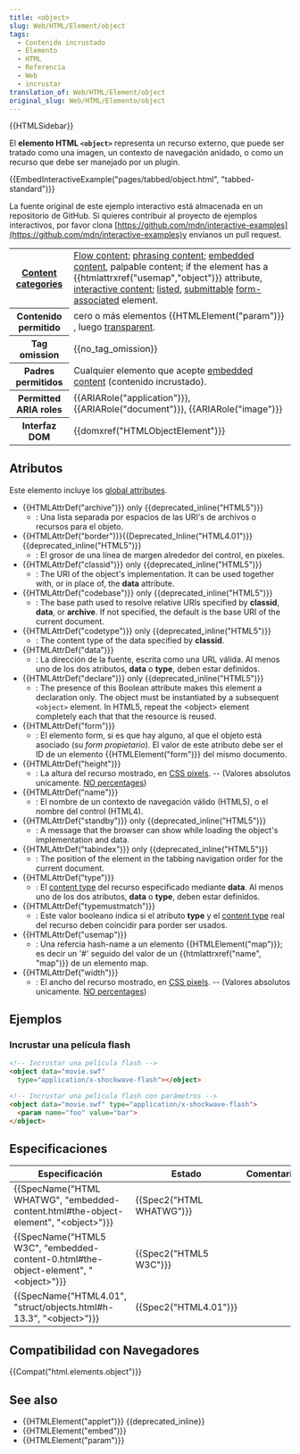 ```yaml
---
title: <object>
slug: Web/HTML/Element/object
tags:
  - Contenido incrustado
  - Elemento
  - HTML
  - Referencia
  - Web
  - incrustar
translation_of: Web/HTML/Element/object
original_slug: Web/HTML/Elemento/object
---
```


{{HTMLSidebar}}

El **elemento HTML `<object>`** representa un recurso externo, que puede ser tratado como una imagen, un contexto de navegación anidado, o como un recurso que debe ser manejado por un plugin.

{{EmbedInteractiveExample("pages/tabbed/object.html", "tabbed-standard")}}

La fuente original de este ejemplo interactivo está almacenada en un repositorio de GitHub. Si quieres contribuir al proyecto de ejemplos interactivos, por favor clona [https://github.com/mdn/interactive-examples](https://github.com/mdn/interactive-examples)y envíanos un pull request.

<table class="properties">
  <tbody>
    <tr>
      <th scope="row">
        <a href="/en-US/docs/Web/HTML/Content_categories">Content categories</a>
      </th>
      <td>
        <a href="/en-US/docs/Web/HTML/Content_categories#Flow_content"
          >Flow content</a
        >;
        <a href="/en-US/docs/Web/HTML/Content_categories#Phrasing_content"
          >phrasing content</a
        >;
        <a href="/en-US/docs/Web/HTML/Content_categories#Embedded_content"
          >embedded content</a
        >, palpable content; if the element has a
        {{htmlattrxref("usemap","object")}} attribute,
        <a href="/en-US/docs/Web/HTML/Content_categories#Interactive_content"
          >interactive content</a
        >;
        <a href="/en-US/docs/Web/HTML/Content_categories#Form_listed">listed</a
        >,
        <a href="/en-US/docs/Web/HTML/Content_categories#Form_submittable"
          >submittable</a
        >
        <a
          href="/en-US/docs/Web/HTML/Content_categories#Form-associated_content"
          >form-associated</a
        >
        element.
      </td>
    </tr>
    <tr>
      <th scope="row">Contenido permitido</th>
      <td>
        cero o más elementos {{HTMLElement("param")}} , luego
        <a
          href="/en-US/docs/Web/HTML/Content_categories#Transparent_content_model"
          >transparent</a
        >.
      </td>
    </tr>
    <tr>
      <th scope="row">Tag omission</th>
      <td>{{no_tag_omission}}</td>
    </tr>
    <tr>
      <th scope="row">Padres permitidos</th>
      <td>
        Cualquier elemento que acepte
        <a href="/en-US/docs/Web/HTML/Content_categories#Embedded_content"
          >embedded content</a
        >
        (contenido incrustado).
      </td>
    </tr>
    <tr>
      <th scope="row">Permitted ARIA roles</th>
      <td>
        {{ARIARole("application")}}, {{ARIARole("document")}},
        {{ARIARole("image")}}
      </td>
    </tr>
    <tr>
      <th scope="row">Interfaz DOM</th>
      <td>{{domxref("HTMLObjectElement")}}</td>
    </tr>
  </tbody>
</table>

## Atributos

Este elemento incluye los [global attributes](/es/docs/Web/HTML/Global_attributes).

- {{HTMLAttrDef("archive")}} only {{deprecated_inline("HTML5")}}
  - : Una lista separada por espacios de las URl's de archivos o recursos para el objeto.
- {{HTMLAttrDef("border")}}{{Deprecated_Inline("HTML4.01")}}{{deprecated_inline("HTML5")}}
  - : El grosor de una línea de margen alrededor del control, en pixeles.
- {{HTMLAttrDef("classid")}} only {{deprecated_inline("HTML5")}}
  - : The URI of the object's implementation. It can be used together with, or in place of, the **data** attribute.
- {{HTMLAttrDef("codebase")}} only {{deprecated_inline("HTML5")}}
  - : The base path used to resolve relative URIs specified by **classid**, **data**, or **archive**. If not specified, the default is the base URI of the current document.
- {{HTMLAttrDef("codetype")}} only {{deprecated_inline("HTML5")}}
  - : The content type of the data specified by **classid**.
- {{HTMLAttrDef("data")}}
  - : La dirección de la fuente, escrita como una URL válida. Al menos uno de los dos atributos, **data** o **type**, deben estar definidos.
- {{HTMLAttrDef("declare")}} only {{deprecated_inline("HTML5")}}
  - : The presence of this Boolean attribute makes this element a declaration only. The object must be instantiated by a subsequent `<object>` element. In HTML5, repeat the \<object> element completely each that that the resource is reused.
- {{HTMLAttrDef("form")}}
  - : El elemento form, si es que hay alguno, al que el objeto está asociado (su _form propietario_). El valor de este atributo debe ser el ID de un elemento {{HTMLElement("form")}} del mismo documento.
- {{HTMLAttrDef("height")}}
  - : La altura del recurso mostrado, en [CSS pixels](https://drafts.csswg.org/css-values/#px). -- (Valores absolutos unicamente. [NO percentages](https://html.spec.whatwg.org/multipage/embedded-content.html#dimension-attributes))
- {{HTMLAttrDef("name")}}
  - : El nombre de un contexto de navegación válido (HTML5), o el nombre del control (HTML4).
- {{HTMLAttrDef("standby")}} only {{deprecated_inline("HTML5")}}
  - : A message that the browser can show while loading the object's implementation and data.
- {{HTMLAttrDef("tabindex")}} only {{deprecated_inline("HTML5")}}
  - : The position of the element in the tabbing navigation order for the current document.
- {{HTMLAttrDef("type")}}
  - : El [content type](/es/docs/Glossary/Content_type) del recurso especificado mediante **data**. Al menos uno de los dos atributos, **data** o **type**, deben estar definidos.
- {{HTMLAttrDef("typemustmatch")}}
  - : Este valor booleano indica si el atributo **type** y el [content type](/es/docs/Glossary/Content_type) real del recurso deben coincidir para porder ser usados.
- {{HTMLAttrDef("usemap")}}
  - : Una refercia hash-name a un elemento {{HTMLElement("map")}}; es decir un '#' seguido del valor de un {{htmlattrxref("name", "map")}} de un elemento map.
- {{HTMLAttrDef("width")}}
  - : El ancho del recurso mostrado, en [CSS pixels](https://drafts.csswg.org/css-values/#px). -- (Valores absolutos unicamente. [NO percentages](https://html.spec.whatwg.org/multipage/embedded-content.html#dimension-attributes))

## Ejemplos

### Incrustar una película flash

```html
<!-- Incrustar una película flash -->
<object data="movie.swf"
  type="application/x-shockwave-flash"></object>

<!-- Incrustar una película flash con parámetros -->
<object data="movie.swf" type="application/x-shockwave-flash">
  <param name="foo" value="bar">
</object>
```

## Especificaciones

| Especificación                                                                                                           | Estado                           | Comentario |
| ------------------------------------------------------------------------------------------------------------------------ | -------------------------------- | ---------- |
| {{SpecName("HTML WHATWG", "embedded-content.html#the-object-element", "&lt;object&gt;")}} | {{Spec2("HTML WHATWG")}} |            |
| {{SpecName("HTML5 W3C", "embedded-content-0.html#the-object-element", "&lt;object&gt;")}} | {{Spec2("HTML5 W3C")}}     |            |
| {{SpecName("HTML4.01", "struct/objects.html#h-13.3", "&lt;object&gt;")}}                         | {{Spec2("HTML4.01")}}     |            |

## Compatibilidad con Navegadores

{{Compat("html.elements.object")}}

## See also

- {{HTMLElement("applet")}} {{deprecated_inline}}
- {{HTMLElement("embed")}}
- {{HTMLElement("param")}}
